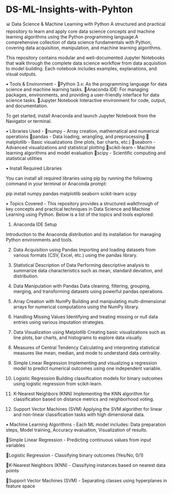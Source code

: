 # DS-ML-Insights-with-Pyhton

📊 Data Science & Machine Learning with Python
A structured and practical repository to learn and apply core data science concepts and machine learning algorithms using the Python programming language.A comprehensive collection of data science fundamentals with Python, covering data acquisition, manipulation, and machine learning algorithms.

This repository contains modular and well-documented Jupyter Notebooks that walk through the complete data science workflow  from data acquisition to model building. Each notebook includes examples, explanations, and visual outputs.

▪️ Tools & Environment - 
📍Python 3.x: As the programming language for data science and machine learning tasks.
📍Anaconda IDE: For managing packages, environments, and providing a user-friendly interface for data science tasks.
📍Jupyter Notebook	Interactive environment for code, output, and documentation.

To get started, install Anaconda and launch Jupyter Notebook from the Navigator or terminal.

▪️ Libraries Used - 
📍numpy -	Array creation, mathematical and numerical operations
📍pandas -	Data loading, wrangling, and preprocessing
📍matplotlib - Basic visualizations (line plots, bar charts, etc.)
📍seaborn	- Advanced visualizations and statistical plotting
📍scikit-learn - 	Machine learning algorithms and model evaluation
📍scipy	- Scientific computing and statistical utilities

▪️ Install Required Libraries

You can install all required libraries using pip by running the following command in your terminal or Anaconda prompt:

pip install numpy pandas matplotlib seaborn scikit-learn scipy


▪️ Topics Covered - This repository provides a structured walkthrough of key concepts and practical techniques in Data Science and Machine Learning using Python. 
Below is a list of the topics and tools explored:

1. Anaconda IDE Setup

Introduction to the Anaconda distribution and its installation for managing Python environments and tools.

2.  Data Acquisition using Pandas
Importing and loading datasets from various formats (CSV, Excel, etc.) using the pandas library.

3. Statistical Description of Data
Performing descriptive analysis to summarize data characteristics such as mean, standard deviation, and distribution.

4. Data Manipulation with Pandas
Data cleaning, filtering, grouping, merging, and transforming datasets using powerful pandas operations.

5. Array Creation with NumPy
Building and manipulating multi-dimensional arrays for numerical computations using the NumPy library.

6. Handling Missing Values
Identifying and treating missing or null data entries using various imputation strategies.

7. Data Visualization using Matplotlib
Creating basic visualizations such as line plots, bar charts, and histograms to explore data visually.

8. Measures of Central Tendency
Calculating and interpreting statistical measures like mean, median, and mode to understand data centrality.

9. Simple Linear Regression
Implementing and visualizing a regression model to predict numerical outcomes using one independent variable.

10. Logistic Regression
Building classification models for binary outcomes using logistic regression from scikit-learn.

11. K-Nearest Neighbors (KNN)
Implementing the KNN algorithm for classification based on distance metrics and neighborhood voting.

12. Support Vector Machines (SVM)
Applying the SVM algorithm for linear and non-linear classification tasks with high dimensional data.

▪️ Machine Learning Algorithms - Each ML model includes: Data preparation steps, Model training, Accuracy evaluation, Visualization of results. 

📍Simple Linear Regression	- Predicting continuous values from input variables

📍Logistic Regression	- Classifying binary outcomes (Yes/No, 0/1)

📍K-Nearest Neighbors (KNN)	- Classifying instances based on nearest data points

📍Support Vector Machines (SVM)	- Separating classes using hyperplanes in feature space







